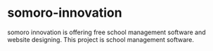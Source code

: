 somoro-innovation
=================

somoro innovation is offering free school management software and website designing. This project is school management software.
